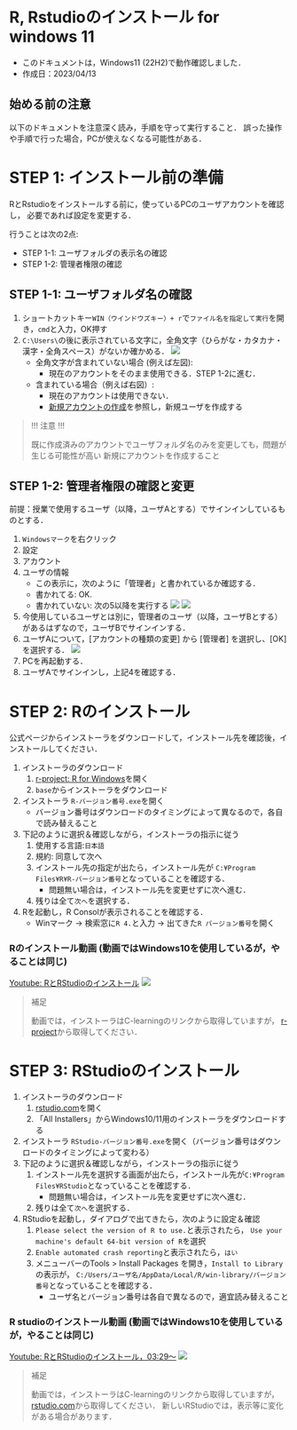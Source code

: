 # R, Rstudioのインストール for windows 11


- このドキュメントは，Windows11 (22H2)で動作確認しました．
- 作成日：2023/04/13


## 始める前の注意

以下のドキュメントを注意深く読み，手順を守って実行すること．
誤った操作や手順で行った場合，PCが使えなくなる可能性がある．


# STEP 1: インストール前の準備

RとRstudioをインストールする前に，使っているPCのユーザアカウントを確認し，
必要であれば設定を変更する．

行うことは次の2点:
- STEP 1-1: ユーザフォルダの表示名の確認
- STEP 1-2: 管理者権限の確認


## STEP 1-1: ユーザフォルダ名の確認

1. ショートカットキー`WIN（ウインドウズキー）+ r`で`ファイル名を指定して実行`を開き，`cmd`と入力，OK押す
2. `C:\Users\`の後に表示されている文字に，全角文字（ひらがな・カタカナ・漢字・全角スペース）がないか確かめる．
    ![](./figs_win11/cmd.png?raw=true)
    - 全角文字が含まれていない場合 (例えば左図): 
        - 現在のアカウントをそのまま使用できる．STEP 1-2に進む．
    - 含まれている場合（例えば右図）: 
        - 現在のアカウントは使用できない．
        - [新規アカウントの作成](win11_add_account.md)を参照し，新規ユーザを作成する


> !!! 注意 !!!
>
> 既に作成済みのアカウントでユーザフォルダ名のみを変更しても，問題が生じる可能性が高い
> 新規にアカウントを作成すること


## STEP 1-2: 管理者権限の確認と変更

前提：授業で使用するユーザ（以降，ユーザAとする）でサインインしているものとする．

1. `Windowsマーク`を右クリック 
2. 設定
3. アカウント
4. ユーザの情報
    - この表示に，次のように「管理者」と書かれているか確認する．
    - 書かれてる: OK.
    - 書かれていない: 次の5以降を実行する
    ![](./figs_win11/open_settings.jpg?raw=true)
    ![](./figs_win11/open_settings_ms.png?raw=true)
5. 今使用しているユーザとは別に，管理者のユーザ（以降，ユーザBとする）があるはずなので，ユーザBでサインインする．
6. ユーザAについて，[アカウントの種類の変更] から [管理者] を選択し、[OK] を選択する．
    ![](./figs_win11/add_user5.png?raw=true)
7. PCを再起動する．
8. ユーザAでサインインし，上記4を確認する．


# STEP 2: Rのインストール

公式ページからインストーラをダウンロードして，インストール先を確認後，インストールしてください．

1. インストーラのダウンロード
    1. [r-project: R for Windows](https://cran.r-project.org/bin/windows/)を開く
    1. `base`からインストーラをダウンロード
1. インストーラ `R-バージョン番号.exe`を開く
    - バージョン番号はダウンロードのタイミングによって異なるので，各自で読み替えること
1. 下記のように選択＆確認しながら，インストーラの指示に従う
    1. 使用する言語:`日本語`
    1. 規約: 同意して次へ
    1. インストール先の指定が出たら，インストール先が
        `C:¥Program Files¥R¥R-バージョン番号`となっていることを確認する．
        - 問題無い場合は，インストール先を変更せずに次へ進む．
    1. 残りは全て`次へ`を選択する．
1. Rを起動し，R Consolが表示されることを確認する．
    - Winマーク -> 検索窓に`R 4.`と入力 -> 出てきた`R バージョン番号`を開く


### Rのインストール動画 (動画ではWindows10を使用しているが，やることは同じ)

[Youtube: RとRStudioのインストール](https://www.youtube.com/watch?v=hOq1HbtwKcs)
[![](https://img.youtube.com/vi/hOq1HbtwKcs/0.jpg)](https://www.youtube.com/watch?v=hOq1HbtwKcs)

> 補足
>
> 動画では，インストーラはC-learningのリンクから取得していますが，
> [r-project](https://cran.r-project.org/)から取得してください．



# STEP 3: RStudioのインストール

1. インストーラのダウンロード
    1. [rstudio.com](https://www.rstudio.com/products/rstudio/download/)を開く
    1. 「All Installers」からWindows10/11用のインストーラをダウンロードする
1. インストーラ `RStudio-バージョン番号.exe`を開く（バージョン番号はダウンロードのタイミングによって変わる）
1. 下記のように選択＆確認しながら，インストーラの指示に従う
    1. インストール先を選択する画面が出たら，インストール先が`C:¥Program Files¥RStudio`となっていることを確認する．
        - 問題無い場合は，インストール先を変更せずに次へ進む．
    1. 残りは全て`次へ`を選択する．
1. RStudioを起動し，ダイアログで出てきたら，次のように設定＆確認
    1. `Please select the version of R to use.`と表示されたら， `Use your machine's default 64-bit version of R`を選択
    1. `Enable automated crash reporting`と表示されたら，`はい`
    1. メニューバーのTools > Install Packages を開き，`Install to Library`の表示が，
    `C:/Users/ユーザ名/AppData/Local/R/win-library/バージョン番号`となっていることを確認する．
        - ユーザ名とバージョン番号は各自で異なるので，適宜読み替えること



### R studioのインストール動画 (動画ではWindows10を使用しているが，やることは同じ)

[Youtube: RとRStudioのインストール，03:29〜](https://www.youtube.com/watch?v=hOq1HbtwKcs&t=209s)
[![](https://img.youtube.com/vi/hOq1HbtwKcs/0.jpg)](https://www.youtube.com/watch?v=hOq1HbtwKcs&t=209s)

> 補足
>
> 動画では，インストーラはC-learningのリンクから取得していますが，
> [rstudio.com](https://www.rstudio.com/products/rstudio/download/)から取得してください．
> 新しいRStudioでは，表示等に変化がある場合があります．
